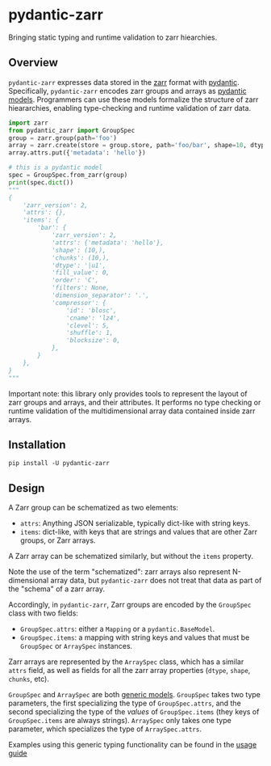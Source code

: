 # pydantic-zarr

Bringing static typing and runtime validation to zarr hiearchies.

## Overview
`pydantic-zarr` expresses data stored in the [zarr](https://zarr.readthedocs.io/en/stable/) format with [pydantic](https://docs.pydantic.dev/1.10/). Specifically, `pydantic-zarr` encodes zarr groups and arrays as [pydantic models](https://docs.pydantic.dev/1.10/usage/models/). Programmers can use these models formalize the structure of zarr hieararchies, enabling type-checking and runtime validation of zarr data. 

```python
import zarr
from pydantic_zarr import GroupSpec
group = zarr.group(path='foo')
array = zarr.create(store = group.store, path='foo/bar', shape=10, dtype='uint8')
array.attrs.put({'metadata': 'hello'})

# this is a pydantic model
spec = GroupSpec.from_zarr(group)
print(spec.dict())
"""
{
    'zarr_version': 2,
    'attrs': {},
    'items': {
        'bar': {
            'zarr_version': 2,
            'attrs': {'metadata': 'hello'},
            'shape': (10,),
            'chunks': (10,),
            'dtype': '|u1',
            'fill_value': 0,
            'order': 'C',
            'filters': None,
            'dimension_separator': '.',
            'compressor': {
                'id': 'blosc',
                'cname': 'lz4',
                'clevel': 5,
                'shuffle': 1,
                'blocksize': 0,
            },
        }
    },
}
"""
```


Important note: this library only provides tools to represent the layout of zarr groups and arrays, and their attributes. It performs no type checking or runtime validation of the multidimensional array data contained inside zarr arrays.


## Installation

`pip install -U pydantic-zarr` 

## Design

A Zarr group can be schematized as two elements: 

- `attrs`: Anything JSON serializable, typically dict-like with string keys.
- `items`: dict-like, with keys that are strings and values that are other Zarr groups, or Zarr arrays.

A Zarr array can be schematized similarly, but without the `items` property. 

Note the use of the term "schematized": zarr arrays also represent N-dimensional array data, but `pydantic-zarr` does not treat that data as part of the "schema" of a zarr array.

Accordingly, in `pydantic-zarr`, Zarr groups are encoded by the `GroupSpec` class with two fields:

- `GroupSpec.attrs`: either a `Mapping` or a `pydantic.BaseModel`. 
- `GroupSpec.items`: a mapping with string keys and values that must be `GroupSpec` or `ArraySpec` instances.

Zarr arrays are represented by the `ArraySpec` class, which has a similar `attrs` field, as well as fields for all the zarr array properties (`dtype`, `shape`, `chunks`, etc).

`GroupSpec` and `ArraySpec` are both [generic models](https://docs.pydantic.dev/1.10/usage/models/#generic-models). `GroupSpec` takes two type parameters, the first specializing the type of `GroupSpec.attrs`, and the second specializing the type of the *values* of `GroupSpec.items` (they keys of `GroupSpec.items` are always strings). `ArraySpec` only takes one type parameter, which specializes the type of `ArraySpec.attrs`.

Examples using this generic typing functionality can be found in the [usage guide](intro.md#using-generic-types)